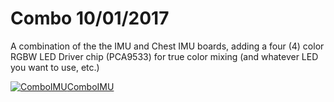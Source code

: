 # Combo 10/01/2017

A combination of the the IMU and Chest IMU boards,
adding a four (4) color RGBW LED Driver chip (PCA9533)
for true color mixing (and whatever LED you want to use, etc.)

[![ComboIMU](https://raw.githubusercontent.com/NullSpaceVR/mkIII-firmware/blob/master/combo_10_01_2017/combo_10_01_2017/images/combo_10_01_2017_top.png?raw=true)ComboIMU](https://github.com/NullSpaceVR/mkIII-firmware/blob/master/combo_10_01_2017)
